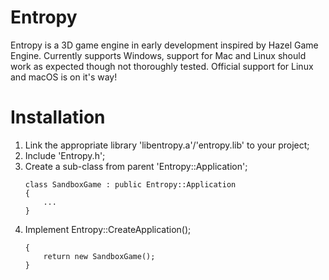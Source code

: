 # Entropy

Entropy is a 3D game engine in early development inspired by Hazel Game Engine.
Currently supports Windows, support for Mac and Linux should work as expected though not thoroughly tested.
Official support for Linux and macOS is on it's way!

# Installation

1. Link the appropriate library 'libentropy.a'/'entropy.lib' to your project;
2. Include 'Entropy.h';
3. Create a sub-class from parent 'Entropy::Application';
	```
	class SandboxGame : public Entropy::Application
	{
		...
	}
	```
4. Implement Entropy::CreateApplication();
	```Entropy::Application* Entropy::CreateApplication()
	{
		return new SandboxGame();
	}
	```
	
